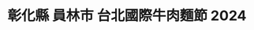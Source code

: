 ---
title: "彰化縣 員林市 台北國際牛肉麵節 2024"
keywords:
  - 美食競賽
  - 台灣美食
  - 美食精選
datePublished: "2025-06-30"
dateModified: "2025-07-01"
city: "彰化縣"
district: "員林市"
award: "台北國際牛肉麵節"
year: "2024"
page: 1
count: 1

restaurants:
  - name: "玖麵 牛肉麵"
    address: "510彰化縣員林市莒光路422號"
    phone: "048332260"
    geo: "23.96171098826614, 120.56692958620958"
    google_map: "https://maps.app.goo.gl/HzbC9MXh2D1DwHvP6"
    footinder: "https://footinder.com.tw/%E5%BD%B0%E5%8C%96%E7%B8%A3%E5%93%A1%E6%9E%97%E5%B8%82/58478/"
    official: "https://www.facebook.com/profile.php?id=100070920091825"
    award:
    - name: "台北國際牛肉麵節"
      year: "2024"
---